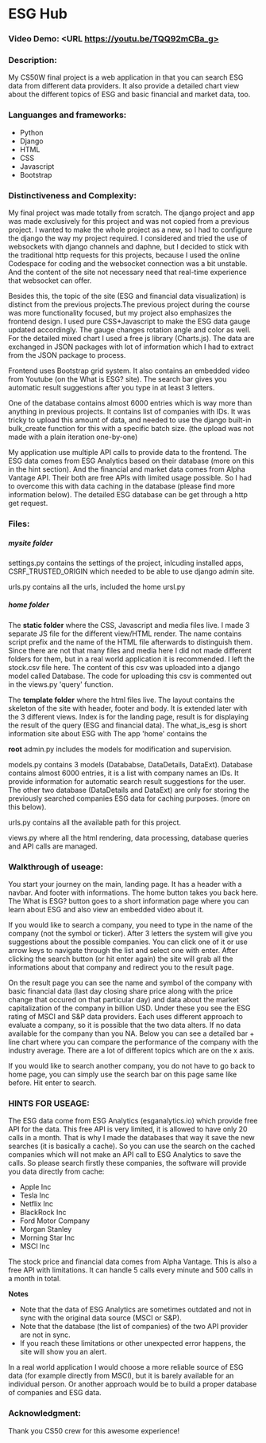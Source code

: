 
# ESG Hub
### Video Demo:  <URL https://youtu.be/TQQ92mCBa_g>
### Description:
My CS50W final project is a web application in that you can search ESG data from different data providers. It also provide a detailed chart view about the different topics of ESG and basic financial and market data, too.

### Languanges and frameworks:
* Python
* Django
* HTML
* CSS
* Javascript
* Bootstrap

### Distinctiveness and Complexity:
My final project was made totally from scratch. The django project and app was made exclusively for this project and was not copied from a previous project. I wanted to make the whole project as a new, so I had to configure the django the way my project required. I considered and tried the use of websockets with django channels and daphne, but I decided to stick with the traditional http requests for this projects, because I used the online Codespace for coding and the websocket connection was a bit unstable. And the content of the site not necessary need that real-time experience that websocket can offer.

Besides this, the topic of the site (ESG and financial data visualization) is distinct from the previous projects.The previous project during the course was more functionality focused, but my project also emphasizes the frontend design. I used pure CSS+Javascript to make the ESG data gauge updated accordingly. The gauge changes rotation angle and color as well. For the detailed mixed chart I used a free js library (Charts.js). The data are exchanged in JSON packages with lot of information which I had to extract from the JSON package to process.

Frontend uses Bootstrap grid system. It also contains an embedded video from Youtube (on the What is ESG? site). The search bar gives you automatic result suggestions after you type in at least 3 letters.

One of the database contains almost 6000 entries which is way more than anything in previous projects. It contains list of companies with IDs. It was tricky to upload this amount of data, and needed to use the django built-in bulk_create function for this with a specific batch size. (the upload was not made with a plain iteration one-by-one)

My application use multiple API calls to provide data to the frontend. The ESG data comes from ESG Analytics based on their database (more on this in the hint section). And the financial and market data comes from Alpha Vantage API. Their both are free APIs with limited usage possible. So I had to overcome this with data caching in the database (please find more information below). The detailed ESG database can be get through a http get request.

### Files:
##### mysite folder
settings.py contains the settings of the project, inlcuding installed apps, CSRF_TRUSTED_ORIGIN which needed to be able to use django admin site.

urls.py contains all the urls, included the home ursl.py

##### home folder
The **static folder** where the CSS, Javascript and media files live. I made 3 separate JS file for the different view/HTML render. The name contains script prefix and the name of the HTML file afterwards to distinguish them. Since there are not that many files and media here I did not made different folders for them, but in a real world application it is recommended. I left the stock.csv file here. The content of this csv was uploaded into a django model called Database. The code for uploading this csv is commented out in the views.py 'query' function.

The **template folder** where the html files live. The layout contains the skeleton of the site with header, footer and body. It is extended later with the 3 different views. Index is for the landing page, result is for displaying the result of the query (ESG and financial data). The what_is_esg is short information site about ESG with 
The app 'home' contains the

**root**
admin.py includes the models for modification and supervision.

models.py contains 3 models (Datababse, DataDetails, DataExt). Database contains almost 6000 entries, it is a list with company names an IDs. It provide information for automatic search result suggestions for the user. The other two database (DataDetails and DataExt) are only for storing the previously searched companies ESG data for caching purposes. (more on this below).

urls.py contains all the available path for this project.

views.py where all the html rendering, data processing, database queries and API calls are managed.

### Walkthrough of useage:
You start your journey on the main, landing page. It has a header with a navbar. And footer with informations. The home button takes you back here. The What is ESG? button goes to a short information page where you can learn about ESG and also view an embedded video about it.

If you would like to search a company, you need to type in the name of the company (not the symbol or ticker). After 3 letters the system will give you suggestions about the possible companies. You can click one of it or use arrow keys to navigate through the list and select one with enter. After clicking the search button (or hit enter again) the site will grab all the informations about that company and redirect you to the result page.

On the result page you can see the name and symbol of the company with basic financial data (last day closing share price along with the price change that occured on that particular day) and data about the market capitalization of the company in billion USD. Under these you see the ESG rating of MSCI and S&P data providers. Each uses different approach to evaluate a company, so it is possible that the two data alters. If no data available for the company than you NA. Below you can see a detailed bar + line chart where you can compare the performance of the company with the industry average. There are a lot of different topics which are on the x axis.

If you would like to search another company, you do not have to go back to home page, you can simply use the search bar on this page same like before. Hit enter to search.

### HINTS FOR USEAGE:
The ESG data come from ESG Analytics (esganalytics.io) which provide free API for the data. This free API is very limited, it is allowed to have only 20 calls in a month. That is why I made the databases that way it save the new searches (it is basically a cache). So you can use the search on the cached companies which will not make an API call to ESG Analytics to save the calls. So please search firstly these companies, the software will provide you data directly from cache:
- Apple Inc
- Tesla Inc
- Netflix Inc
- BlackRock Inc
- Ford Motor Company
- Morgan Stanley
- Morning Star Inc
- MSCI Inc

The stock price and financial data comes from Alpha Vantage. This is also a free API with limitations. It can handle 5 calls every minute and 500 calls in a month in total.

**Notes**
- Note that the data of ESG Analytics are sometimes outdated and not in sync with the original data source (MSCI or S&P).
- Note that the database (the list of companies) of the two API provider are not in sync.
- If you reach these limitations or other unexpected error happens, the site will show you an alert.

In a real world application I would choose a more reliable source of ESG data (for example directly from MSCI), but it is barely available for an individual person. Or another approach would be to build a proper database of companies and ESG data.

### Acknowledgment:
Thank you CS50 crew for this awesome experience!



